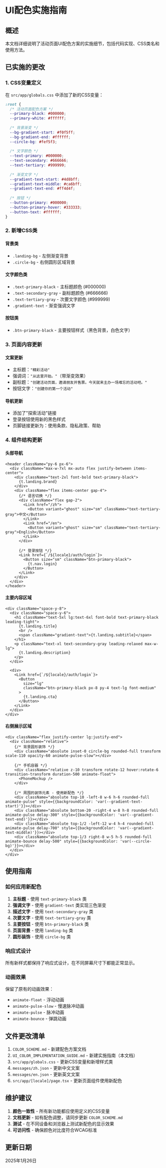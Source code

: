# UI配色实施指南

## 概述
本文档详细说明了活动页面UI配色方案的实施细节，包括代码实现、CSS类名和使用方法。

## 已实施的更改

### 1. CSS变量定义
在 `src/app/globals.css` 中添加了新的CSS变量：

```css
:root {
  /* 活动页面配色方案 */
  --primary-black: #000000;
  --primary-white: #ffffff;
  
  /* 背景渐变 */
  --bg-gradient-start: #f0f5ff;
  --bg-gradient-end: #ffffff;
  --circle-bg: #fef5f3;
  
  /* 文字颜色 */
  --text-primary: #000000;
  --text-secondary: #666666;
  --text-tertiary: #999999;
  
  /* 渐变文字 */
  --gradient-text-start: #4d8bff;
  --gradient-text-middle: #ca6bff;
  --gradient-text-end: #ff4d4f;
  
  /* 按钮 */
  --button-primary: #000000;
  --button-primary-hover: #333333;
  --button-text: #ffffff;
}
```

### 2. 新增CSS类

#### 背景类
- `.landing-bg` - 左侧渐变背景
- `.circle-bg` - 右侧圆形区域背景

#### 文字颜色类
- `.text-primary-black` - 主标题颜色 (#000000)
- `.text-secondary-gray` - 副标题颜色 (#666666)
- `.text-tertiary-gray` - 次要文字颜色 (#999999)
- `.gradient-text` - 渐变强调文字

#### 按钮类
- `.btn-primary-black` - 主要按钮样式（黑色背景，白色文字）

### 3. 页面内容更新

#### 文案更新
- 主标题：`"精彩活动"`
- 强调词：`"从这里开始。"`（带渐变效果）
- 副标题：`"创建活动页面，邀请朋友并售票。今天就来主办一场难忘的活动吧。"`
- 按钮文字：`"创建你的第一个活动"`

#### 导航更新
- 添加了"探索活动"链接
- 登录按钮使用新的黑色样式
- 页脚链接更新为：使用条款、隐私政策、帮助

### 4. 组件结构更新

#### 头部导航
```tsx
<header className="py-6 px-6">
  <div className="max-w-7xl mx-auto flex justify-between items-center">
    <div className="text-2xl font-bold text-primary-black">
      {t.landing.brand}
    </div>
    <div className="flex items-center gap-4">
      {/* 语言切换 */}
      <div className="flex gap-2">
        <Link href="/zh">
          <Button variant="ghost" size="sm" className="text-tertiary-gray">中文</Button>
        </Link>
        <Link href="/en">
          <Button variant="ghost" size="sm" className="text-tertiary-gray">English</Button>
        </Link>
      </div>

      {/* 登录按钮 */}
      <Link href={`/${locale}/auth/login`}>
        <Button size="sm" className="btn-primary-black">
          {t.nav.login}
        </Button>
      </Link>
    </div>
  </div>
</header>
```

#### 主要内容区域
```tsx
<div className="space-y-8">
  <div className="space-y-6">
    <h1 className="text-5xl lg:text-6xl font-bold text-primary-black leading-tight">
      {t.landing.title}
      <br />
      <span className="gradient-text">{t.landing.subtitle}</span>
    </h1>
    <p className="text-xl text-secondary-gray leading-relaxed max-w-lg">
      {t.landing.description}
    </p>
  </div>

  <div>
    <Link href={`/${locale}/auth/login`}>
      <Button
        size="lg"
        className="btn-primary-black px-8 py-4 text-lg font-medium"
      >
        {t.landing.cta}
      </Button>
    </Link>
  </div>
</div>
```

#### 右侧展示区域
```tsx
<div className="flex justify-center lg:justify-end">
  <div className="relative">
    {/* 背景圆形装饰 */}
    <div className="absolute inset-0 circle-bg rounded-full transform scale-110 opacity-60 animate-pulse-slow"></div>

    {/* 手机容器 */}
    <div className="relative z-10 transform rotate-12 hover:rotate-6 transition-transform duration-500 animate-float">
      <PhoneMockup />
    </div>

    {/* 周围的装饰元素 - 使用新配色 */}
    <div className="absolute top-10 -left-8 w-6 h-6 rounded-full animate-pulse" style={{backgroundColor: 'var(--gradient-text-start)'}}></div>
    <div className="absolute bottom-20 -right-4 w-8 h-8 rounded-full animate-pulse delay-300" style={{backgroundColor: 'var(--gradient-text-end)'}}></div>
    <div className="absolute top-1/2 -left-12 w-4 h-4 rounded-full animate-pulse delay-700" style={{backgroundColor: 'var(--gradient-text-middle)'}}></div>
    <div className="absolute top-1/3 right-8 w-5 h-5 rounded-full animate-bounce delay-500" style={{backgroundColor: 'var(--circle-bg)'}}></div>
  </div>
</div>
```

## 使用指南

### 如何应用新配色

1. **主标题** - 使用 `text-primary-black` 类
2. **强调文字** - 使用 `gradient-text` 类实现三色渐变
3. **描述文字** - 使用 `text-secondary-gray` 类
4. **次要文字** - 使用 `text-tertiary-gray` 类
5. **主要按钮** - 使用 `btn-primary-black` 类
6. **页面背景** - 使用 `landing-bg` 类
7. **圆形装饰** - 使用 `circle-bg` 类

### 响应式设计
所有新样式都保持了响应式设计，在不同屏幕尺寸下都能正常显示。

### 动画效果
保留了原有的动画效果：
- `animate-float` - 浮动动画
- `animate-pulse-slow` - 慢速脉冲动画
- `animate-pulse` - 脉冲动画
- `animate-bounce` - 弹跳动画

## 文件更改清单

1. `COLOR_SCHEME.md` - 新建配色方案文档
2. `UI_COLOR_IMPLEMENTATION_GUIDE.md` - 新建实施指南（本文档）
3. `src/app/globals.css` - 更新CSS变量和新增样式类
4. `messages/zh.json` - 更新中文文案
5. `messages/en.json` - 更新英文文案
6. `src/app/[locale]/page.tsx` - 更新页面组件使用新配色

## 维护建议

1. **颜色一致性** - 所有新功能都应使用定义的CSS变量
2. **文档更新** - 如有配色调整，请同步更新 `COLOR_SCHEME.md`
3. **测试** - 在不同设备和浏览器上测试新配色的显示效果
4. **可访问性** - 确保颜色对比度符合WCAG标准

## 更新日期
2025年1月26日